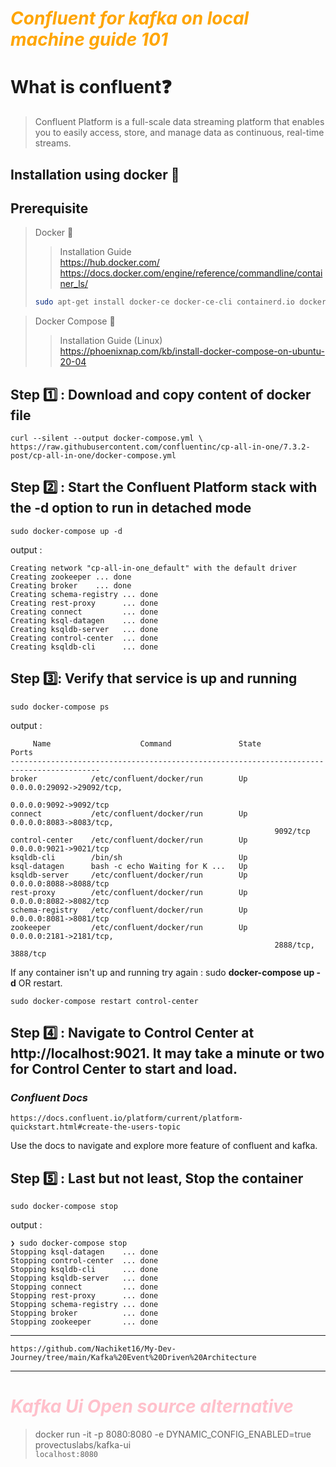 <style>
r { color: Red }
o { color: Orange }
g { color: Green }
pi { color: Pink }
</style>

# <o>*Confluent for kafka on local machine guide 101*</o>

# What is confluent:question:
> Confluent Platform is a full-scale data streaming     platform that enables you to easily access, store, and manage data as continuous, real-time streams.

## Installation using docker :whale:

## Prerequisite 
> Docker :whale:       
>> Installation Guide   
>> https://hub.docker.com/       
> https://docs.docker.com/engine/reference/commandline/container_ls/   
>``` bash
> sudo apt-get install docker-ce docker-ce-cli containerd.io docker-buildx-plugin docker-compose-plugin
>```


> Docker Compose :link:
>> Installation Guide (Linux)   
>> https://phoenixnap.com/kb/install-docker-compose-on-ubuntu-20-04    

## Step :one: : Download and copy content of docker file    
``` curl
curl --silent --output docker-compose.yml \
https://raw.githubusercontent.com/confluentinc/cp-all-in-one/7.3.2-post/cp-all-in-one/docker-compose.yml

```

## Step :two: : Start the Confluent Platform stack with the -d option to run in detached mode

``` docker
sudo docker-compose up -d
```
output :
``` docker
Creating network "cp-all-in-one_default" with the default driver
Creating zookeeper ... done
Creating broker    ... done
Creating schema-registry ... done
Creating rest-proxy      ... done
Creating connect         ... done
Creating ksql-datagen    ... done
Creating ksqldb-server   ... done
Creating control-center  ... done
Creating ksqldb-cli      ... done
```

## Step :three:: Verify that service is up and running
``` docker
sudo docker-compose ps
```
output :
```  docker
     Name                    Command               State                Ports
------------------------------------------------------------------------------------------
broker            /etc/confluent/docker/run        Up      0.0.0.0:29092->29092/tcp,
                                                           0.0.0.0:9092->9092/tcp
connect           /etc/confluent/docker/run        Up      0.0.0.0:8083->8083/tcp,
                                                           9092/tcp
control-center    /etc/confluent/docker/run        Up      0.0.0.0:9021->9021/tcp
ksqldb-cli        /bin/sh                          Up
ksql-datagen      bash -c echo Waiting for K ...   Up
ksqldb-server     /etc/confluent/docker/run        Up      0.0.0.0:8088->8088/tcp
rest-proxy        /etc/confluent/docker/run        Up      0.0.0.0:8082->8082/tcp
schema-registry   /etc/confluent/docker/run        Up      0.0.0.0:8081->8081/tcp
zookeeper         /etc/confluent/docker/run        Up      0.0.0.0:2181->2181/tcp,
                                                           2888/tcp, 3888/tcp

```

If any container isn't up and running try again : sudo **docker-compose up -d** OR restart.
``` docker
sudo docker-compose restart control-center
```

## Step :four: : Navigate to Control Center at http://localhost:9021. It may take a minute or two for Control Center to start and load.

### ***Confluent Docs***
``` url
https://docs.confluent.io/platform/current/platform-quickstart.html#create-the-users-topic
```

Use the docs to navigate and explore more feature of confluent and kafka.

## Step :five: : Last but not least, Stop the container
``` docker
sudo docker-compose stop
```
output :
``` docker
❯ sudo docker-compose stop
Stopping ksql-datagen    ... done
Stopping control-center  ... done
Stopping ksqldb-cli      ... done
Stopping ksqldb-server   ... done
Stopping connect         ... done
Stopping rest-proxy      ... done
Stopping schema-registry ... done
Stopping broker          ... done
Stopping zookeeper       ... done
```
__________________________________________


``` url
https://github.com/Nachiket16/My-Dev-Journey/tree/main/Kafka%20Event%20Driven%20Architecture
```
__________________________________________________________

# <pi>*Kafka Ui Open source alternative*<pi>
> docker run -it -p 8080:8080 -e DYNAMIC_CONFIG_ENABLED=true provectuslabs/kafka-ui            
> ```localhost:8080```

